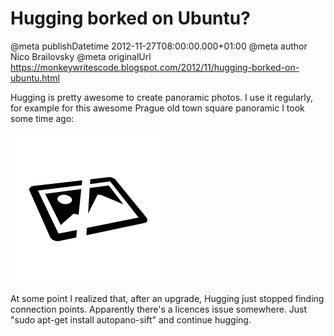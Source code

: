 # Hugging borked on Ubuntu?

@meta publishDatetime 2012-11-27T08:00:00.000+01:00
@meta author Nico Brailovsky
@meta originalUrl https://monkeywritescode.blogspot.com/2012/11/hugging-borked-on-ubuntu.html

Hugging is pretty awesome to create panoramic photos. I use it regularly, for example for this awesome Prague old town square panoramic I took some time ago:

![Original: ./blog_img/img_lost.png](/blog_img/img_lost.png)

At some point I realized that, after an upgrade, Hugging just stopped finding connection points. Apparently there's a licences issue somewhere. Just "sudo apt-get install autopano-sift" and continue hugging.


